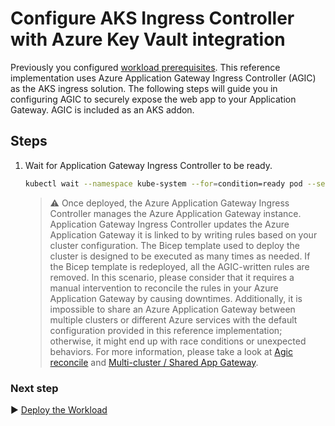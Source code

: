 # Configure AKS Ingress Controller with Azure Key Vault integration

Previously you configured [workload prerequisites](./07-workload-prerequisites.md). This reference implementation uses Azure Application Gateway Ingress Controller (AGIC) as the AKS ingress solution. The following steps will guide you in configuring AGIC to securely expose the web app to your Application Gateway. AGIC is included as an AKS addon.

## Steps


1. Wait for Application Gateway Ingress Controller to be ready.

   ```bash
   kubectl wait --namespace kube-system --for=condition=ready pod --selector=app=ingress-appgw --timeout=90s
   ```

   > :warning: Once deployed, the Azure Application Gateway Ingress Controller manages the Azure Application Gateway instance. Application Gateway Ingress Controller updates the Azure Application Gateway it is linked to by writing rules based on your cluster configuration. The Bicep template used to deploy the cluster is designed to be executed as many times as needed. If the Bicep template is redeployed, all the AGIC-written rules are removed. In this scenario, please consider that it requires a manual intervention to reconcile the rules in your Azure Application Gateway by causing downtimes. Additionally, it is impossible to share an Azure Application Gateway between multiple clusters or different Azure services with the default configuration provided in this reference implementation; otherwise, it might end up with race conditions or unexpected behaviors. For more information, please take a look at [Agic reconcile](https://azure.github.io/application-gateway-kubernetes-ingress/features/agic-reconcile/) and [Multi-cluster / Shared App Gateway](https://github.com/Azure/application-gateway-kubernetes-ingress/blob/master/docs/setup/install-existing.md#multi-cluster--shared-app-gateway).

### Next step

:arrow_forward: [Deploy the Workload](./09-workload.md)
